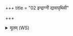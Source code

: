 +++
title = "02 इन्द्राग्नी द्यावापृथिवी"

+++
<details><summary>मूलम् (WS)</summary>

इन्द्राग्नी द्यावापृथिवी ह पूषा मित्रावरुणा भगो अश्विनोभा ।  
बृहस्पतिर्मरुतो ब्रह्म सोम इमां नारीं प्रजया वर्धयन्तु ॥ २ ॥
</details>